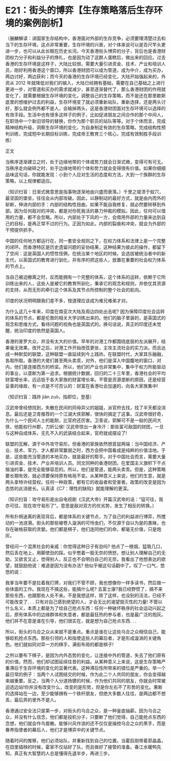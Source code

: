 # E21：街头的博弈【生存策略落后生存环境的案例剖析】

（展麟解读：讲国家生存结构中，香港面对外部的生存竞争，必须要理清楚过去和当下的生存环境，这点非常重要，生存环境的兴衰，对个体来说可以是百尺竿头更进一步，也可以从此长眠在历史长河。今天香港街头博弈的分子，背后也是香港财团权力分子和利益分子的挣扎，也是因为动了这群人蛋糕后，做出来的回应。过去香港的生存环境是这样子，大陆比较弱，需要大量引进资金、技术、产业和培训人员，刚好利用香港这个窗口，所以香港财团可以成为管道，成为中介，成为买办，两边讨好，两边获利；而今天的香港的生存环境已经变化，大陆开始强起来的，外资从 2012 年就降低对我们的输入，大陆已经拥有基础，需要在自己基础之上进行更进一步，对管道和买办的需求就减少，甚至逐渐替代了，那么香港财团的作用就变化了，就需要根据生存环境的变化，调整自己的生存策略，而不是还在那里歇斯底里的想维护过去的利益，生存环境变了就必须重新站队，重新选择，还是两头讨好，那么就会例外都不是人，会输掉两头，这是香港财团面对生存环境可以选择的有效手段。生活中也有很多这样子的例子，比如促进朋友之间合作的那个中间人，在职场中一个新旧领导的替换，你作为那个职员的站队等等。对于个体而言，完成精神结构升级，洞察生存环境的变化，为自身制定有效的生存策略，完成结构性预判训练，完成短中长期目标训练，完成帝王教育三个核心，完成有效制胜手段训练）

正文

当秩序逐渐建立之时，处于边缘地带的个体或势力就会日渐式微，变得可有可无。当秩序走向破碎之时，处于边缘地带的个体和势力就会变得很有价值。如果你细细品味这句话，你就能发现：小到个人应对生活的态度和方法，大到一个族群的生存策略，以上规律都适应。

（知识扫盲：日渐式微意思是指事物逐渐地由兴盛而衰落。）千里之堤溃于蚁穴，最坚固的堡垒，往往会从内部攻破。因此，以静制动的最好方式，就是由内而外的斩断，伸进内部的手：内部的结构性扭曲，如果不能自我修复，就必然要转移到外部。因为任何敌对的冲突，都是对你死我活的暴力仲裁的模拟。因此，任何可以借用的力量，都不会忽略。所以，内部处于下风的一方，会借用外部的力量来达到自己的目标，是再正常不过的行为。正因为如此，内部的裂痕和冲突，就会为外部的干预提供抓手。

中国的任何地方都运行在，同一套安全规则之下，在权力体系和法律上是一个完整的闭环。而香港特区是历史遗留问题的妥协结果，这种结果为彼此的操作，都留下了空间：这是英国人的惯性伎俩，在统治某个地区的时候，会选拔被统治者中的新生代，以英国式的教育进行驯化，并有序的把这些人，放置在重要的社会权力体系的节点上。

当自己被迫撤离之时，反而能拥有一个完整的体系，这个体系的运转，依赖于它所训练出来的人，这些人是被它的教育所驯化，秉承它的观念和规则，并依仗其资源的支持，从而无形的牵引这个体系及其节点所控制的整个社会的航向。

印度的状况明明跟我们差不多，按道理应该成为难兄难弟才对。

为什么这几十年来，印度在南亚次大陆及周边四处出击呢? 因为保障印度社会运转的体系的节点，都是伦敦的相关大学训练出来的。他们的脑子里装的，是英国式的观念和思维方式，看待问题的视角也是英国式的。换句话说，真正的印度还未觉醒，统治印度的依然是英国人。

香港的普罗大众，并没有太大的价值。早年的对港工作都围绕底层的左派展开，结果毫无效果。改开之后，对港工作开始改弦更张，主攻主流社会的实力派。而且达成一种默契的联盟，这种联盟一直延续到今上践祚。在联盟时代，大家其乐融融，各取所取。香港的大佬们甚至两头卖乖，对外，他们是深入中国腹地的窗口，对内，他们是连接西方的桥梁。所以，他们的产业也非常集中，集中于权力所能驱动的事业，以垄断为第一追求。根据统计数据，回归的二十三年里，香港社会的平均财富增长率，远远低于各大家族的财富增长率。不管是资源垄断的原因，还是经营妥善的缘故，有一点是不可否认的：财富在香港社会加速的，向各大家族集中!

（知识扫盲：践祚 jiàn zuò，指即位，登基）

汉武帝曾经想找到，失散在民间的同母异父的姐姐，派官府去找，找了半天都没消息。最后还是卫青推荐的一个江湖大侠郭解，很快的搞定了这事。汉武帝很好奇，为什么一个民间人士的能耐，比官府还厉害。卫青说，郭解可不是一般的民间大侠，他能权行州郡，力折公侯! 汉武帝惊出一身冷汗：那些富可敌国的财团，一旦与这种自成体系，无孔不入的武装结合起来，官府就成摆设了!

联盟的瓦解，源于中外攻守易形，但香港的家族依然想首鼠两端：当中国经济、产业、技术、军力、才人都非常赢弱之时，西方会把中国看成是纯粹的价值洼地。于是，这些能充当管道的本地买办，就是最好的帮手。对于中国社会而言，需要大量引进资金、技术、产业并培训人员。同文同种的香港财团，在爱国主义旗帜下干点揩油的事，是完全能够容忍的。所以，他们是管道，能两头卖乖。但是，这种策略要长期有效，就必须要保持原有格局不变。从某种意义上来说，他们的生意，就是两头拿特许经营权。任何一种政策，都有它的收益者和受害者。政策的改变是因为态势的此消彼长。认真读《C7：理性的缺陷》就能理解的更深。

（知识扫盲：攻守易形是出自电视剧《汉武大帝》开篇汉武帝的话：“寇可往，我亦可往，现在攻守易形了”。意思是敌对双方的优劣势，发生了相反的转换。）

所有扑朔迷离的表现背后，都是体系的关键节点，为了自己的利益进行博弈，所搅动的一池涟漪。街头的那些被卷入漩涡的可怜虫们，不仅源于自以为是的愚昧，也存在破格获取的贪婪。他们都是棋子，他们连同他们的命，都毫无价值，只是炮灰。

曾经问一个混黑社会的亲戚：你觉得这种日子有劲吗? 他点了一根烟，猛吸几口，然后丢在地上，用脚使劲的踩。似乎憋着一股无奈的愤怒，想让别人理解自己的无助，又欲言又止，觉得别人，反正也不会明白自己的无奈。我看出了他想表达的欲望，就鼓励他说：难道是因为没有办法? 他似乎被这句话戳中了。叹了一口气，悠悠的说：

我爹当年要不是拉着我打牌，对我们不管不顾，我也想像你一样多读书，然后做一些体面的工作。我现在不搞这些，能搞什么呢? 去富士康?我已经野惯了，搞不来那些东西，也跟那些人处不来。不是我想这样，除了这样，也没别的活法，已经不可能改变了. . . 只有对自己感到绝望的人，才会无比的渴望毁灭性的力量! 不管以什么名义，本质上都是为了给自己抢点东西：任何一种破坏秩序的社会运动兴起之后，原有体系中的边缘群体和失意者，都是最狂热的参与者，也是最广泛的炮灰。他们并不在意是谁在引导，他们很实在，就是想为自己抢点东西. . .

所以，街头的乌合之众从来就不是重点。重点是谁在让这些乌合之众相信自己，能够趁机抢点东西。那些引领的人和指使这些人的幕后者，才是形成漩涡的关键角色。他们就如同对弈一方的棋手，满街布局的都是棋子!

之所以要布下棋子，是因为内外态势的变化，让连接中外的管道，失去了他们原有的价值。然而，他们却试图延续往昔的利益。从某种意义上来说，这是生存策略严重滞后于生存环境的变化的显著代表。这种滞后性所带来的错位是严重的。举一个最日常的例子：当两个人试图结交的时候，作为此二个人共同的朋友，你会变得越来越重要。反之，当两个人分道扬镳的时候，作为他们共同的朋友，你就会时常被迫选边站!你并没有改变什么，改变的是形势，但是你左右不了形势的变化。果断的选择站在一边，至少能够拥有一个铁杆朋友，但绝大多数人往往，是两边都不想丢，最后弄的里外不是人。

香港通过安全法只是第一步，对街头的乌合之众，是一种釜底抽薪。因为乌合之众，并没有什么信念，他们都是投机分子，只要断了他们觉得，自己能抢点东西的念想，他们就会作鸟兽散。能够兴风作浪的还不仅仅是操控乌合之众的黑手，而是眷养指使者的幕后人，他们才是博弈中的关键节点。

随着时间的推移，他们必须站队，并重新找到自己的位置。当霍启刚带着郭晶晶，在田里插秧的时候，霍家不仅站好了队，而且做好了接管的准备。春江水暖鸭先知，真正有大智慧的人总是懂得先退半步，再进三步。